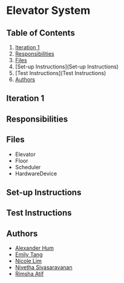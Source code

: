 # Elevator System

## Table of Contents

1. [Iteration 1](#Iteration-1)
2. [Responsibilities](#Responsibilities)
3. [Files](Files)
4. [Set-up Instructions](Set-up Instructions)
5. [Test Instructions](Test Instructions)
6. [Authors](Authors)

<!-- Iteration 1 -->
## Iteration 1

<!-- Responsibilities -->
## Responsibilities

<!-- Files -->
## Files
* Elevator
* Floor
* Scheduler
* HardwareDevice

<!-- Set-up Instructions -->
## Set-up Instructions

<!-- Test Instructions -->
## Test Instructions

<!-- Authors -->
## Authors
* [Alexander Hum](https://github.com/alexhum)
* [Emily Tang](https://github.com/emilyxtang)
* [Nicole Lim](https://github.com/nnicolell)
* [Nivetha Sivasaravanan](https://github.com/nive024)
* [Rimsha Atif](https://github.com/rimshaatif)
